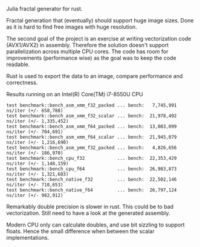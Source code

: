 Julia fractal generator for rust.

Fractal generation that (eventually) should support huge image sizes. Done as it is hard to find
free images with huge resolution.

The second goal of the project is an exercise at writing vectorization code (AVX1/AVX2) in assembly. Therefore the solution doesn't support parallelization across multiple CPU cores.
The code has room for improvements (performance wise) as the goal was to keep the code readable.

Rust is used to export the data to an image, compare performance and correctness.

Results running on an Intel(R) Core(TM) i7-8550U CPU

```
test benchmark::bench_asm_xmm_f32_packed ... bench:   7,745,991 ns/iter (+/- 658,788)
test benchmark::bench_asm_xmm_f32_scalar ... bench:  21,978,492 ns/iter (+/- 1,335,452)
test benchmark::bench_asm_xmm_f64_packed ... bench:  13,083,099 ns/iter (+/- 704,691)
test benchmark::bench_asm_xmm_f64_scalar ... bench:  21,945,079 ns/iter (+/- 1,216,690)
test benchmark::bench_asm_ymm_f32_packed ... bench:   4,826,656 ns/iter (+/- 186,970)
test benchmark::bench_cpu_f32            ... bench:  22,353,429 ns/iter (+/- 1,148,159)
test benchmark::bench_cpu_f64            ... bench:  26,983,873 ns/iter (+/- 1,321,683)
test benchmark::bench_native_f32         ... bench:  22,502,146 ns/iter (+/- 710,653)
test benchmark::bench_native_f64         ... bench:  26,797,124 ns/iter (+/- 982,912)
```

Remarkably double precision is slower in rust. This could be to bad vectorization. Still need to have a look at the generated assembly.

Modern CPU only can calculate doubles, and use bit sizzling to support floats. Hence the small difference when between the scalar implementations.
